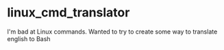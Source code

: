 # linux_cmd_translator
I'm bad at Linux commands. Wanted to try to create some way to translate english to Bash
